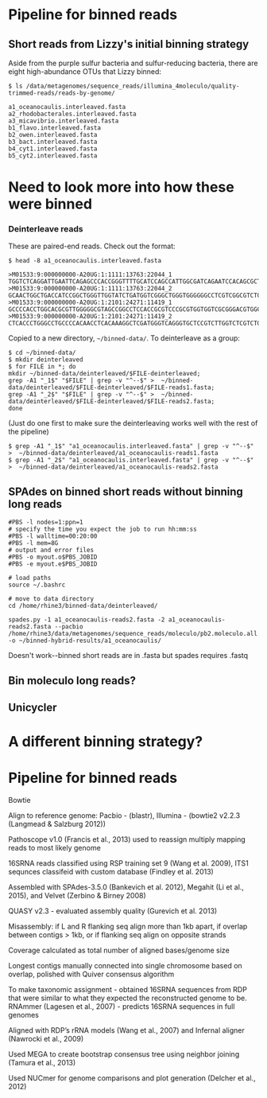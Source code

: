 # Pipeline for binned reads

## Short reads from Lizzy's initial binning strategy 
Aside from the purple sulfur bacteria and sulfur-reducing bacteria, there are eight high-abundance OTUs that Lizzy binned:

```
$ ls /data/metagenomes/sequence_reads/illumina_4moleculo/quality-trimmed-reads/reads-by-genome/

a1_oceanocaulis.interleaved.fasta
a2_rhodobacterales.interleaved.fasta
a3_micavibrio.interleaved.fasta
b1_flavo.interleaved.fasta
b2_owen.interleaved.fasta
b3_bact.interleaved.fasta
b4_cyt1.interleaved.fasta
b5_cyt2.interleaved.fasta
```
# Need to look more into how these were binned

### Deinterleave reads
These are paired-end reads. Check out the format:
```
$ head -8 a1_oceanocaulis.interleaved.fasta

>M01533:9:000000000-A20UG:1:1111:13763:22044_1
TGGTCTCAGGATTGAATTCAGAGCCCACCGGGTTTTGCATCCAGCCATTGGCGATCAGAATCCACAGCGCTGACAGGTTGGTGCCCAGCGCCATCAGCCAGGTGGCGGCCAGGTGTCCGCGCTTGCTCATCCGGTCCCAGCCAAAGAAGAACAGGCCCACCAGCGTGGCTTCCAGGAAGAAGGCCATCAGGCCCTCGATCGCCAGCGGCGCCCCGAACACATCTCCGAGCCCACGAGACCGAGGCTGATC
>M01533:9:000000000-A20UG:1:1111:13763:22044_2
GCAACTGGCTGACCATCCGGCTGGGTTGGTATCTGATGGTCGGGCTGGGTGGGGGGCCTCGTCGGCGTCTCGCTGGTCCTCCCGCTCGCGGGCCTGCTGGTCTTTTGCTCGTCTGTGTTGTGCACGCGGGGGTGCATGCTCGTCCCGCCGTGGATGGCGCGGGGGGAGAGGGTGGCCGACAGGCCTCGTCGCGGCGCGCACTCCTCGACGCCGGACTCGCCTATGGCTGTGAGATGTGTAGCGGTCGGTC
>M01533:9:000000000-A20UG:1:2101:24271:11419_1
GCCCCACCTGGCACGCGTTGGGGGCGTAGCCGGCCTCCACCGCGTCCCGCGTGGTGGTCGCGGGACGTGGCCAGGTCTGGGCCCTCACCCTGGGCCTGCCCCACAACCTCACAAAGGCTCGATGGGTCAGGGTGCTCCGTCTTGGTCTCGTCTGCCTTCGCCCCGGCGCAGGCAGACGAGACCAAGACGGAGCACCCTGACCCATCGAGCCTTTGTGAGGTTGTGGGGCAGGCCCAGGGTGAGCTGTCTC
>M01533:9:000000000-A20UG:1:2101:24271:11419_2
CTCACCCTGGGCCTGCCCCACAACCTCACAAAGGCTCGATGGGTCAGGGTGCTCCGTCTTGGTCTCGTCTGCCTGCGCCGGGGCGAAGGCAGACGAGACCAAGACGGGGCACCCTGACCCATCGAGCCTTTGTGGGGGTGTGGGGGAGGCCCAGGG
```

Copied to a new directory, `~/binned-data/`. To deinterleave as a group:

```
$ cd ~/binned-data/
$ mkdir deinterleaved
$ for FILE in *; do 
mkdir ~/binned-data/deinterleaved/$FILE-deinterleaved;
grep -A1 "_1$" "$FILE" | grep -v "^--$" >  ~/binned-data/deinterleaved/$FILE-deinterleaved/$FILE-reads1.fasta; 
grep -A1 "_2$" "$FILE" | grep -v "^--$" >  ~/binned-data/deinterleaved/$FILE-deinterleaved/$FILE-reads2.fasta; 
done
```

(Just do one first to make sure the deinterleaving works well with the rest of the pipeline)
```
$ grep -A1 "_1$" "a1_oceanocaulis.interleaved.fasta" | grep -v "^--$" >  ~/binned-data/deinterleaved/a1_oceanocaulis-reads1.fasta
$ grep -A1 "_2$" "a1_oceanocaulis.interleaved.fasta" | grep -v "^--$" >  ~/binned-data/deinterleaved/a1_oceanocaulis-reads2.fasta
```

## SPAdes on binned short reads without binning long reads

```
#PBS -l nodes=1:ppn=1
# specify the time you expect the job to run hh:mm:ss
#PBS -l walltime=00:20:00
#PBS -l mem=8G
# output and error files
#PBS -o myout.o$PBS_JOBID
#PBS -e myout.e$PBS_JOBID

# load paths
source ~/.bashrc

# move to data directory
cd /home/rhine3/binned-data/deinterleaved/

spades.py -1 a1_oceanocaulis-reads2.fasta -2 a1_oceanocaulis-reads2.fasta --pacbio /home/rhine3/data/metagenomes/sequence_reads/moleculo/pb2.moleculo.all.fasta -o ~/binned-hybrid-results/a1_oceanocaulis/
```
Doesn't work--binned short reads are in .fasta but spades requires .fastq

## Bin moleculo long reads?

## Unicycler

# A different binning strategy?

# Pipeline for binned reads
Bowtie





Align to reference genome: Pacbio - (blastr), Illumina - (bowtie2 v2.2.3 (Langmead & Salzburg 2012))

Pathoscope v1.0 (Francis et al., 2013) used to reassign multiply mapping reads to most likely genome

16SRNA reads classified using RSP training set 9 (Wang et al. 2009), ITS1 sequnces classifeid with custom database (Findley et al. 2013)


Assembled with SPAdes-3.5.0 (Bankevich et al. 2012), Megahit (Li et al., 2015), and Velvet (Zerbino & Birney 2008)

QUASY v2.3 - evaluated assembly quality (Gurevich et al. 2013)

Misassembly: if L and R flanking seq align more than 1kb apart, if overlap between contigs > 1kb, or if flanking seq align on opposite strands

Coverage calculated as total number of aligned bases/genome size  

Longest contigs manually connected into single chromosome based on overlap, polished with Quiver consensus algorithm

To make taxonomic assignment - obtained 16SRNA sequences from RDP that were similar to what they expected the reconstructed genome to be. 
RNAmmer (Lagesen et al., 2007) - predicts 16SRNA sequences in full genomes

Aligned with RDP’s rRNA models (Wang et al., 2007) and Infernal aligner (Nawrocki et al., 2009) 

Used MEGA to create bootstrap consensus tree using neighbor joining (Tamura et al., 2013)

Used NUCmer for genome comparisons and plot generation (Delcher et al., 2012)



